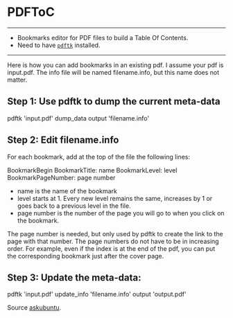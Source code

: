 # PDFToC
---
* Bookmarks editor for PDF files to build a Table Of Contents.
* Need to have [`pdftk`](https://www.pdflabs.com/tools/pdftk-the-pdf-toolkit/) installed.
---
Here is how you can add bookmarks in an existing pdf. I assume your pdf is input.pdf. The info file will be named filename.info, but this name does not matter.

## Step 1: Use pdftk to dump the current meta-data

   pdftk 'input.pdf' dump_data output 'filename.info'

## Step 2: Edit filename.info
For each bookmark, add at the top of the file the following lines:

   BookmarkBegin
	BookmarkTitle: name
	BookmarkLevel: level
	BookmarkPageNumber: page number


* name is the name of the bookmark
* level starts at 1. Every new level remains the same, increases by 1 or goes back to a previous level in the file.
* page number is the number of the page you will go to when you click on the bookmark.

The page number is needed, but only used by pdftk to create the link to the page with that number. The page numbers do not have to be in increasing order. For example, even if the index is at the end of the pdf, you can put the corresponding bookmark just after the cover page.

## Step 3: Update the meta-data:

   pdftk 'input.pdf' update_info 'filename.info' output 'output.pdf'


Source [askubuntu](https://askubuntu.com/questions/1264322/creating-table-of-contents-outline-in-the-pdf-and-link-to-its-pages).
